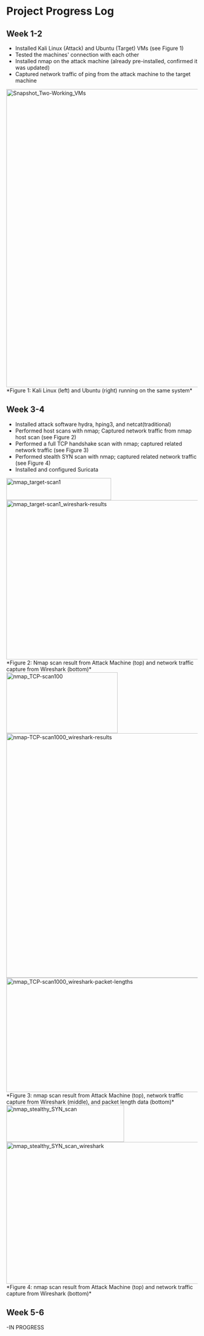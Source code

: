 # Project Progress Log

## Week 1-2
- Installed Kali Linux (Attack) and Ubuntu (Target) VMs (see Figure 1)
- Tested the machines' connection with each other
- Installed nmap on the attack machine (already pre-installed, confirmed it was updated)
- Captured network traffic of ping from the attack machine to the target machine
<img width="1465" height="784" alt="Snapshot_Two-Working_VMs" src="https://github.com/user-attachments/assets/c4a97236-56b9-4196-8fdb-ab8a8aedb924" />
*Figure 1: Kali Linux (left) and Ubuntu (right) running on the same system*


## Week 3-4 
- Installed attack software hydra, hping3, and netcat(traditional) 
- Performed host scans with nmap; Captured network traffic from nmap host scan (see Figure 2)
- Performed a full TCP handshake scan with nmap; captured related network traffic (see Figure 3)
- Performed stealth SYN scan with nmap; captured related network traffic (see Figure 4) 
- Installed and configured Suricata
<img width="276" height="58" alt="nmap_target-scan1" src="https://github.com/user-attachments/assets/ece5be8e-8c7f-4746-ad35-67c3cc641c43" />
<img width="1380" height="419" alt="nmap_target-scan1_wireshark-results" src="https://github.com/user-attachments/assets/7932e123-df8b-431e-9253-4f8db86c1c30" />
*Figure 2: Nmap scan result from Attack Machine (top) and network traffic capture from Wireshark (bottom)*


<img width="293" height="160" alt="nmap_TCP-scan100" src="https://github.com/user-attachments/assets/e6b59ce7-7aae-4bf2-a945-3f2b7ab1def2" />
<img width="1350" height="643" alt="nmap-TCP-scan1000_wireshark-results" src="https://github.com/user-attachments/assets/937a62f4-45b1-4118-b35c-260eef99117d" />
<img width="715" height="301" alt="nmap_TCP-scan1000_wireshark-packet-lengths" src="https://github.com/user-attachments/assets/e6dbdf66-e047-441d-a36a-91832f4fbedd" />
*Figure 3: nmap scan result from Attack Machine (top), network traffic capture from Wireshark (middle), and packet length data (bottom)*


<img width="310" height="97" alt="nmap_stealthy_SYN_scan" src="https://github.com/user-attachments/assets/7efef8d5-b815-4b2c-af8a-1c5a25b807ab" />

<img width="1254" height="373" alt="nmap_stealthy_SYN_scan_wireshark" src="https://github.com/user-attachments/assets/6c1541f2-a533-4fe3-bf45-6d08cb7918e9" />
*Figure 4: nmap scan result from Attack Machine (top) and network traffic capture from Wireshark (bottom)*


## Week 5-6
-IN PROGRESS
